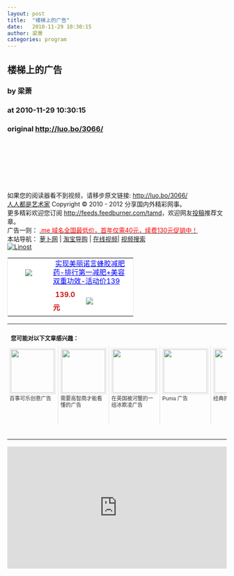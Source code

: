 ```yaml
---
layout: post
title:  "楼梯上的广告"
date:   2010-11-29 10:30:15
author: 梁萧
categories: program
---
```


## 楼梯上的广告
### by 梁萧
### at 2010-11-29 10:30:15
### original <http://luo.bo/3066/>

<p><img src="http://dulei.si/files/5cda2f6db9fe28fb8a4f854535810c13.jpg" border="0" alt=""><br> <span></span><br> <img src="http://dulei.si/files/3488927b8425b50af27c359e12829911.jpg" border="0" alt=""></p><p><img src="http://dulei.si/files/e9fcda383bc9d1a134d3dba5444cb4e4.jpg" border="0" alt=""></p><p><img src="http://dulei.si/files/d2e49deaea47be8f1e199cb0c166644c.jpg" border="0" alt=""></p><p><img src="http://dulei.si/files/7019444da56ead307b300e21c9b2277d.jpg" border="0" alt=""></p><p><img src="http://dulei.si/files/9e137590e20a4b054c753fc8743ca191.jpg" border="0" alt=""></p><p><img src="http://dulei.si/files/ec06d8471e5114bff3efb0f2f98473ad.jpg" border="0" alt=""></p><p><img src="http://dulei.si/files/f46b732a5b504e279b1bab4ae8995df1.jpg" border="0" alt=""></p><p>如果您的阅读器看不到视频，请移步原文链接: <a href="http://luo.bo/3066/">http://luo.bo/3066/</a> <br> <a href="http://luo.bo/">人人都是艺术家</a> Copyright ©   2010 - 2012 分享国内外精彩网事。<br> 更多精彩欢迎您订阅 <a href="http://feeds.feedburner.com/tamd">http://feeds.feedburner.com/tamd</a>，欢迎网友<a href="http://luo.bo/delivery/">投稿</a>推荐文章。<br> 广告一则： <a href="http://zi.mu/domain"><font color="red">.me 域名全国最低价，首年仅需40元，续费130元促销中！</font></a><br> 本站导航： <a href="http://luo.bo/">萝卜网</a> | <a href="http://tao.luo.bo/">淘宝导购</a> | <a href="http://v2.luo.bo/">在线视频</a>| <a href="http://v.luo.bo/">视频搜索</a><br> <a href="http://zi.mu/linost" title="Linost"><img src="http://dulei.si/files/966647b88eb7c4530535056df8d2d83f.gif" alt="Linost" border="0"></a> <br><table cellpadding="0" cellspacing="0" bgcolor="#FFFFFF" style="width:290px;border:1px solid #e6e6e6"><tr><td rowspan="2" align="center"><div style="margin:5px auto;width:80px;height:80px"><a href="http://s.click.taobao.com/t_1?i=qvFXFNo5sVGhzg%3D%3D&amp;p=mm_11009023_0_0&amp;n=12" style="width:80px;margin:0px;padding:0px;height:80px;overflow:hidden"><img style="margin:0px;border:none" src="http://image.taobao.com/bao/uploaded/http://img02.taobaocdn.com/bao/uploaded/i2/T1ISRKXd0HXXcHFYrc_125833.jpg_sum.jpg"></a></div><div></div></td><td colspan="2"><a href="http://s.click.taobao.com/t_1?i=qvFXFNo5sVGhzg%3D%3D&amp;p=mm_11009023_0_0&amp;n=12" style="height:40px;width:180px;margin:5px;line-height:20px;color:#0000ff">实现美丽诺言蜂胶减肥药-排行第一减肥+美容双重功效-活动价139</a></td></tr><tr><td> <span style="font-weight:600;margin:5px;line-height:30px;color:#cc0000">139.0元</span></td><td width="100px"><a href="http://s.click.taobao.com/t_1?i=qvFXFNo5sVGhzg%3D%3D&amp;p=mm_11009023_0_0&amp;n=12"><img name="" style="margin:0px;line-height:24px;vertical-align:text-bottom;border:none" src="http://img.alimama.cn/images/tbk/cps/fgetccode_btn.gif"></a></td></tr></table><table cellspacing="0" cellpadding="3" border="0"><tr><td colspan="5"><b><font size="-1" style="display:block!important;padding:20px 0 5px!important">您可能对以下文章感兴趣：</font></b></td></tr><tr><td width="106" valign="top" style="padding:5px!important;margin:0!important"> <a style="text-decoration:none!important" href="http://www.wumii.com/ext/redirect.htm?url=http%3A%2F%2Fluo.bo%2F2345%2F&amp;from=http%3A%2F%2Fluo.bo%2F3066%2F"> <img style="margin:0!important;padding:2px!important;border:1px solid #dddddd!important;width:100px!important;height:100px!important" src="http://static.wumii.com/site_images/2010/11/06/932171.jpg" width="100px" height="100px"><br> <font size="-1" color="#333333" style="display:block!important;line-height:15px!important;width:106px!important;font:12px/15px arial!important;height:60px!important;margin:3px 0 0 0!important;padding:0!important;overflow:hidden!important">百事可乐创意广告</font> </a></td><td width="106" valign="top" style="padding:5px!important;margin:0!important;border-left:1px solid #dddddd!important"> <a style="text-decoration:none!important" href="http://www.wumii.com/ext/redirect.htm?url=http%3A%2F%2Fluo.bo%2F2665%2F&amp;from=http%3A%2F%2Fluo.bo%2F3066%2F"> <img style="margin:0!important;padding:2px!important;border:1px solid #dddddd!important;width:100px!important;height:100px!important" src="http://static.wumii.com/site_images/2010/11/18/999177.jpg" width="100px" height="100px"><br> <font size="-1" color="#333333" style="display:block!important;line-height:15px!important;width:106px!important;font:12px/15px arial!important;height:60px!important;margin:3px 0 0 0!important;padding:0!important;overflow:hidden!important">需要高智商才能看懂的广告</font> </a></td><td width="106" valign="top" style="padding:5px!important;margin:0!important;border-left:1px solid #dddddd!important"> <a style="text-decoration:none!important" href="http://www.wumii.com/ext/redirect.htm?url=http%3A%2F%2Fluo.bo%2F2867%2F&amp;from=http%3A%2F%2Fluo.bo%2F3066%2F"> <img style="margin:0!important;padding:2px!important;border:1px solid #dddddd!important;width:100px!important;height:100px!important" src="http://static.wumii.com/site_images/2010/11/24/1061789.jpg" width="100px" height="100px"><br> <font size="-1" color="#333333" style="display:block!important;line-height:15px!important;width:106px!important;font:12px/15px arial!important;height:60px!important;margin:3px 0 0 0!important;padding:0!important;overflow:hidden!important">在英国被河蟹的一组冰欺凌广告</font> </a></td><td width="106" valign="top" style="padding:5px!important;margin:0!important;border-left:1px solid #dddddd!important"> <a style="text-decoration:none!important" href="http://www.wumii.com/ext/redirect.htm?url=http%3A%2F%2Fluo.bo%2F86%2F&amp;from=http%3A%2F%2Fluo.bo%2F3066%2F"> <img style="margin:0!important;padding:2px!important;border:1px solid #dddddd!important;width:100px!important;height:100px!important" src="http://static.wumii.com/site_images/2010/11/04/654561.jpg" width="100px" height="100px"><br> <font size="-1" color="#333333" style="display:block!important;line-height:15px!important;width:106px!important;font:12px/15px arial!important;height:60px!important;margin:3px 0 0 0!important;padding:0!important;overflow:hidden!important">Puma 广告</font> </a></td><td width="106" valign="top" style="padding:5px!important;margin:0!important;border-left:1px solid #dddddd!important"> <a style="text-decoration:none!important" href="http://www.wumii.com/ext/redirect.htm?url=http%3A%2F%2Fluo.bo%2F121%2F&amp;from=http%3A%2F%2Fluo.bo%2F3066%2F"> <img style="margin:0!important;padding:2px!important;border:1px solid #dddddd!important;width:100px!important;height:100px!important" src="http://static.wumii.com/site_images/2010/11/04/654500.jpg" width="100px" height="100px"><br> <font size="-1" color="#333333" style="display:block!important;line-height:15px!important;width:106px!important;font:12px/15px arial!important;height:60px!important;margin:3px 0 0 0!important;padding:0!important;overflow:hidden!important">经典的耐克广告</font> </a></td></tr><tr><td colspan="5" align="right"> <a style="text-decoration:none!important" href="http://www.wumii.com/widget/relatedItems.htm" title="无觅相关文章插件"> <font size="-1" color="#bbbbbb" style="display:block!important;font-family:arial!important;padding:5px 0!important">无觅</font> </a></td></tr></table><p><iframe src="http://feedads.g.doubleclick.net/~ah/f/7sv1ooo89v8jfelhdjk8plpa64/300/250?ca=1&amp;fh=280#http%3A%2F%2Fluo.bo%2F3066%2F" width="100%" height="280" frameborder="0" scrolling="no" marginwidth="0" marginheight="0"></iframe></p></p>